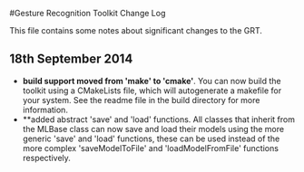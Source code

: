 #Gesture Recognition Toolkit Change Log

This file contains some notes about significant changes to the GRT.

## 18th September 2014 
- **build support moved from 'make' to 'cmake'**. You can now build the toolkit using a CMakeLists file, which will autogenerate a makefile for your system.  See the readme file in the build directory for more information.
- **added abstract 'save' and 'load' functions.  All classes that inherit from the MLBase class can now save and load their models using the more generic 'save' and 'load' functions, these can be used instead of the more complex 'saveModelToFile' and 'loadModelFromFile' functions respectively.

